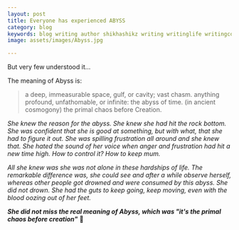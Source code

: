 ```yaml
---
layout: post
title: Everyone has experienced ABYSS
category: blog
keywords: blog writing author shikhashikz writing writinglife writingcommunity dailyblogpost dailyblogpostchallenge 
image: assets/images/Abyss.jpg

---
```

But very few understood it...

The meaning of Abyss is:

>a deep, immeasurable space, gulf, or cavity; vast chasm. anything profound, unfathomable, or infinite: the abyss of time. (in ancient cosmogony) the primal chaos before Creation.
>

*She knew the reason for the abyss. She knew she had hit the rock bottom. She was confident that she is good at something, but with what, that she had to figure it out. She was spilling frustration all around and she knew that. She hated the sound of her voice when anger and frustration had hit a new time high. How to control it? How to keep mum.*

*All she knew was she was not alone in these hardships of life. The remarkable difference was, she could see and after a while observe herself, whereas other people got drowned and were consumed by this abyss. She did not drown. She had the guts to keep going, keep moving, even with the blood oozing out of her feet.*

***She did not miss the real meaning of Abyss, which was "it's the primal chaos before creation"*** 💯
